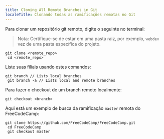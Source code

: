```yaml
---
title: Cloning All Remote Branches in Git
localeTitle: Clonando todas as ramificações remotas no Git
---
```

Para clonar um repositório git remoto, digite o seguinte no terminal:

> Nota: Certifique-se de estar em uma pasta raiz, por exemplo, `webdev` vez de uma pasta específica do projeto.
```
git clone <remote_repo> 
 cd <remote_repo> 
```

Liste suas filiais usando estes comandos:
```
git branch // Lists local branches 
 git branch -a // Lists local and remote branches 
```

Para fazer o checkout de um branch remoto localmente:
```
git checkout <branch> 
```

Aqui está um exemplo de busca da ramificação `master` remota do FreeCodeCamp:
```
git clone https://github.com/FreeCodeCamp/FreeCodeCamp.git 
 cd FreeCodeCamp 
 git checkout master 

```